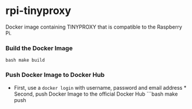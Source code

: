 # rpi-tinyproxy
Docker image containing TINYPROXY that is compatible to the Raspberry Pi.
### Build the Docker Image
```bash make build ```
### Push Docker Image to Docker Hub
* First, use a `docker login` with username, password and email address * Second, push Docker Image to the 
official Docker Hub ```bash make push
```
